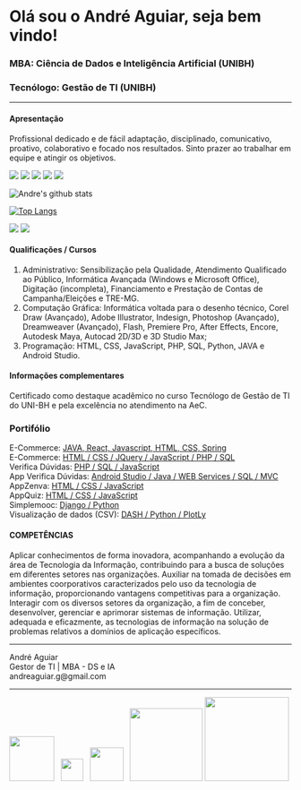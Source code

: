 # Olá sou o André Aguiar, seja bem vindo!
### MBA: Ciência de Dados e Inteligência Artificial (UNIBH)
### Tecnólogo: Gestão de TI (UNIBH)
---
#### Apresentação
Profissional dedicado e de fácil adaptação, disciplinado, comunicativo, proativo, colaborativo e focado nos resultados. Sinto prazer ao trabalhar em equipe e atingir os objetivos.

<p>
<img src="https://img.shields.io/badge/Front End-Angular-f55247"/>
<img src="https://img.shields.io/badge/Front End-React-f55247"/>
<img src="https://img.shields.io/badge/Back End-PHP-f55247"/>
<img src="https://img.shields.io/badge/Back End-Java-f55247"/>
<img src="https://img.shields.io/badge/Back End-Python-f55247"/>
</p>

![Andre's github stats](https://github-readme-stats.vercel.app/api?username=AndrehAguiar&show_icons=true&theme=dark)

[![Top Langs](https://github-readme-stats.vercel.app/api/top-langs/?username=AndrehAguiar&theme=dark&hide=PlpgSQL,jupyter%20notebook,html)](https://github.com/anuraghazra/github-readme-stats)

<p>
<img src="http://views.whatilearened.today/views/github/AndrehAguiar/views.svg"/>
  <a href="https://github.com/AndrehAguiar/">
   <img src="https://img.shields.io/github/followers/AndrehAguiar?color=%234CC61E&label=GitHub%20Followers%20%3A"/></a>
</p>

#### Qualificações / Cursos
<ol>
  <li>Administrativo: Sensibilização pela Qualidade, Atendimento Qualificado ao Público, Informática Avançada (Windows e Microsoft Office), Digitação (incompleta), Financiamento e Prestação de Contas de Campanha/Eleições e TRE-MG.</li>
  <li>Computação Gráfica: Informática voltada para o desenho técnico, Corel Draw (Avançado), Adobe Illustrator, Indesign, Photoshop (Avançado), Dreamweaver (Avançado), Flash, Premiere Pro, After Effects, Encore, Autodesk Maya, Autocad 2D/3D e 3D Studio Max;</li>
  <li>Programação: HTML, CSS, JavaScript, PHP, SQL, Python, JAVA e Android Studio.</li>
 </ol>
 
 
#### Informações complementares
Certificado como destaque acadêmico no curso Tecnólogo de Gestão de TI do UNI-BH e pela excelência no atendimento na AeC.
### Portifólio
E-Commerce: [JAVA, React, Javascript, HTML, CSS, Spring](https://andre-sds2-delivery.netlify.app/)<br>
E-Commerce: [HTML / CSS / JQuery / JavaScript / PHP / SQL](https://topartes.com/)<br>
Verifica Dúvidas: [PHP / SQL / JavaScript](http://topartes.esy.es/)<br>
App Verifica Dúvidas: [Android Studio / Java / WEB Services / SQL / MVC](https://drive.google.com/file/d/1tInJPyFS-tl3xWtAL-pmHlosB1tMN_qM/view?usp=sharing)<br>
AppZenva: [HTML / CSS / JavaScript](https://andrehaguiar.github.io/AppZenvaLove/)<br>
AppQuiz: [HTML / CSS / JavaScript](https://andrehaguiar.github.io/AppQuiz/)<br>
Simplemooc: [Django / Python](https://top-simplemooc.herokuapp.com/conta/)<br>
Visualização de dados (CSV): [DASH / Python / PlotLy](https://app-visualiza-dados-dash.herokuapp.com/)
#### COMPETÊNCIAS
Aplicar conhecimentos de forma inovadora, acompanhando a evolução da área de Tecnologia da Informação, contribuindo para a busca de soluções em diferentes setores nas organizações. Auxiliar na tomada de decisões em ambientes coorporativos caracterizados pelo uso da tecnologia de informação, proporcionando vantagens competitivas para a organização. Interagir com os diversos setores da organização, a fim de conceber, desenvolver, gerenciar e aprimorar sistemas de informação. Utilizar, adequada e eficazmente, as tecnologias de informação na solução de problemas relativos a domínios de aplicação específicos.


<hr>
André Aguiar<br>Gestor de TI | MBA - DS e IA<br>andreaguiar.g@gmail.com<br><hr>
<a href='http://topartes.com.br/'><img width=80px heigth=auto src='http://topartes.com.br/img/logo_topartes.png'></a> &nbsp;
<a href='https://www.linkedin.com/in/andre-aguiar/'><img width=40px heigth=auto src='https://image.flaticon.com/icons/png/512/174/174857.png'></a> &nbsp;
<a href='https://www.behance.net/AndrehAugusto'><img  width=60px heigth=auto src='https://cdn.worldvectorlogo.com/logos/behance-2.svg' ></a> &nbsp;
<a href='https://www.udemy.com/user/andre-augusto-aguiar-gomes/'><img width=130px heigth=auto src='https://www.udemy.com/staticx/udemy/images/v6/logo-coral.svg'></a>
<a href='https://digitalinnovation.one/sign-up?ref=NL9EADWVZW'><img width=150px heigth=auto src='https://user-images.githubusercontent.com/24209353/120013414-13615b80-bfb7-11eb-936b-7775e5ff6510.png'></a>

<!--
**AndrehAguiar/AndrehAguiar** is a ✨ _special_ ✨ repository because its `README.md` (this file) appears on your GitHub profile.

Here are some ideas to get you started:

- 🔭 I’m currently working on ...
- 🌱 I’m currently learning ...
- 👯 I’m looking to collaborate on ...
- 🤔 I’m looking for help with ...
- 💬 Ask me about ...
- 📫 How to reach me: ...
- 😄 Pronouns: ...
- ⚡ Fun fact: ...
-->
